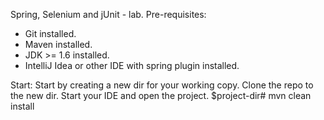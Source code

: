 Spring, Selenium and jUnit - lab.
Pre-requisites:
* Git installed.
* Maven installed.
* JDK >= 1.6 installed.
* IntelliJ Idea or other IDE with spring plugin installed.


Start:
Start by creating a new dir for your working copy.
Clone the repo to the new dir.
Start your IDE and open the project.
$project-dir# mvn clean install
